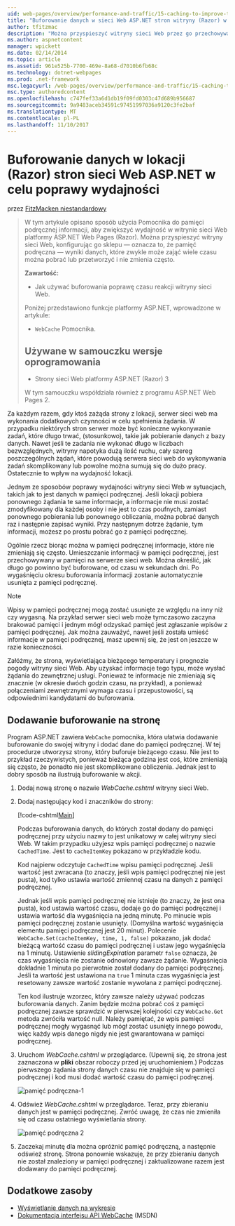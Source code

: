 ```yaml
---
uid: web-pages/overview/performance-and-traffic/15-caching-to-improve-the-performance-of-your-website
title: "Buforowanie danych w sieci Web ASP.NET stron witryny (Razor) w celu poprawy wydajności | Dokumentacja firmy Microsoft"
author: tfitzmac
description: "Można przyspieszyć witryny sieci Web przez go przechowywać — to znaczy pamięci podręcznej - wyników dane, które zwykle może zająć wiele czasu pobierania lub przetwarzania..."
ms.author: aspnetcontent
manager: wpickett
ms.date: 02/14/2014
ms.topic: article
ms.assetid: 961e525b-7700-469e-8a68-d7010b6fb68c
ms.technology: dotnet-webpages
ms.prod: .net-framework
msc.legacyurl: /web-pages/overview/performance-and-traffic/15-caching-to-improve-the-performance-of-your-website
msc.type: authoredcontent
ms.openlocfilehash: c747fef33a6d1db19f09fd0303c47d689b956687
ms.sourcegitcommit: 9a9483aceb34591c97451997036a9120c3fe2baf
ms.translationtype: MT
ms.contentlocale: pl-PL
ms.lasthandoff: 11/10/2017
---
```

<a name="caching-data-in-an-aspnet-web-pages-razor-site-for-better-performance"></a>Buforowanie danych w lokacji (Razor) stron sieci Web ASP.NET w celu poprawy wydajności
====================
przez [FitzMacken niestandardowy](https://github.com/tfitzmac)

> W tym artykule opisano sposób użycia Pomocnika do pamięci podręcznej informacji, aby zwiększyć wydajność w witrynie sieci Web platformy ASP.NET Web Pages (Razor). Można przyspieszyć witryny sieci Web, konfigurując go sklepu &#8212; oznacza to, że pamięć podręczna &#8212; wyniki danych, które zwykle może zająć wiele czasu można pobrać lub przetworzyć i nie zmienia często.
> 
> **Zawartość:** 
> 
> - Jak używać buforowania poprawę czasu reakcji witryny sieci Web.
> 
> Poniżej przedstawiono funkcje platformy ASP.NET, wprowadzone w artykule:
> 
> - `WebCache` Pomocnika.
>   
> 
> ## <a name="software-versions-used-in-the-tutorial"></a>Używane w samouczku wersje oprogramowania
> 
> 
> - Strony sieci Web platformy ASP.NET (Razor) 3
>   
> 
> W tym samouczku współdziała również z programu ASP.NET Web Pages 2.


Za każdym razem, gdy ktoś zażąda strony z lokacji, serwer sieci web ma wykonania dodatkowych czynności w celu spełnienia żądania. W przypadku niektórych stron serwer może być konieczne wykonywanie zadań, które długo trwać, (stosunkowo), takie jak pobieranie danych z bazy danych. Nawet jeśli te zadania nie wykonać długo w liczbach bezwzględnych, witryny napotyka dużą ilość ruchu, cały szereg poszczególnych żądań, które powodują serwera sieci web do wykonywania zadań skomplikowany lub powolne można sumują się do dużo pracy. Ostatecznie to wpływ na wydajność lokacji.

Jednym ze sposobów poprawy wydajności witryny sieci Web w sytuacjach, takich jak to jest danych w pamięci podręcznej. Jeśli lokacji pobiera ponownego żądania te same informacje, a informacje nie musi zostać zmodyfikowany dla każdej osoby i nie jest to czas poufnych, zamiast ponownego pobierania lub ponownego obliczania, można pobrać danych raz i następnie zapisać wyniki. Przy następnym dotrze żądanie, tym informacji, możesz po prostu pobrać go z pamięci podręcznej.

Ogólnie rzecz biorąc można w pamięci podręcznej informacje, które nie zmieniają się często. Umieszczanie informacji w pamięci podręcznej, jest przechowywany w pamięci na serwerze sieci web. Można określić, jak długo go powinno być buforowane, od czasu w sekundach dni. Po wygaśnięciu okresu buforowania informacji zostanie automatycznie usunięta z pamięci podręcznej.

> [!NOTE]
> Wpisy w pamięci podręcznej mogą zostać usunięte ze względu na inny niż czy wygasną. Na przykład serwer sieci web może tymczasowo zaczyna brakować pamięci i jednym mógł odzyskać pamięć jest zgłaszanie wpisów z pamięci podręcznej. Jak można zauważyć, nawet jeśli została umieść informacje w pamięci podręcznej, masz upewnij się, że jest on jeszcze w razie konieczności.


Załóżmy, że strona, wyświetlająca bieżącego temperatury i prognozie pogody witryny sieci Web. Aby uzyskać informacje tego typu, może wysłać żądania do zewnętrznej usługi. Ponieważ te informacje nie zmieniają się znacznie (w okresie dwóch godzin czasu, na przykład), a ponieważ połączeniami zewnętrznymi wymaga czasu i przepustowości, są odpowiednimi kandydatami do buforowania.

## <a name="adding-caching-to-a-page"></a>Dodawanie buforowanie na stronę

Program ASP.NET zawiera `WebCache` pomocnika, która ułatwia dodawanie buforowanie do swojej witryny i dodać dane do pamięci podręcznej. W tej procedurze utworzysz strony, który buforuje bieżącego czasu. Nie jest to przykład rzeczywistych, ponieważ bieżąca godzina jest coś, które zmieniają się często, że ponadto nie jest skomplikowane obliczenia. Jednak jest to dobry sposób na ilustrują buforowanie w akcji.

1. Dodaj nową stronę o nazwie *WebCache.cshtml* witryny sieci Web.
2. Dodaj następujący kod i znaczników do strony:

    [!code-cshtml[Main](15-caching-to-improve-the-performance-of-your-website/samples/sample1.cshtml)]

    Podczas buforowania danych, do których został dodany do pamięci podręcznej przy użyciu nazwy to jest unikatowy w całej witryny sieci Web. W takim przypadku użyjesz wpis pamięci podręcznej o nazwie `CachedTime`. Jest to `cacheItemKey` pokazano w przykładzie kodu.

    Kod najpierw odczytuje `CachedTime` wpisu pamięci podręcznej. Jeśli wartość jest zwracana (to znaczy, jeśli wpis pamięci podręcznej nie jest pusta), kod tylko ustawia wartość zmiennej czasu na danych z pamięci podręcznej.

    Jednak jeśli wpis pamięci podręcznej nie istnieje (to znaczy, że jest ona pusta), kod ustawia wartość czasu, dodaje go do pamięci podręcznej i ustawia wartość dla wygaśnięcia na jedną minutę. Po minucie wpis pamięci podręcznej zostanie usunięty. (Domyślna wartość wygaśnięcia elementu pamięci podręcznej jest 20 minut). Polecenie `WebCache.Set(cacheItemKey, time, 1, false)` pokazano, jak dodać bieżącą wartość czasu do pamięci podręcznej i ustaw jego wygaśnięcia na 1 minutę. Ustawienie *slidingExpiration* parametr `false` oznacza, że czas wygaśnięcia nie zostanie odnowiony zawsze żądanie. Wygaśnięcia dokładnie 1 minuta po pierwotnie został dodany do pamięci podręcznej. Jeśli ta wartość jest ustawiona na `true` 1 minuta czas wygaśnięcia jest resetowany zawsze wartość zostanie wywołana z pamięci podręcznej.

    Ten kod ilustruje wzorzec, który zawsze należy używać podczas buforowania danych. Zanim będzie można pobrać coś z pamięci podręcznej zawsze sprawdzić w pierwszej kolejności czy `WebCache.Get` metoda zwróciła wartość null. Należy pamiętać, że wpis pamięci podręcznej mogły wygasnąć lub mógł zostać usunięty innego powodu, więc każdy wpis danego nigdy nie jest gwarantowana w pamięci podręcznej.
3. Uruchom *WebCache.cshtml* w przeglądarce. (Upewnij się, że strona jest zaznaczona w **pliki** obszar roboczy przed jej uruchomieniem.) Podczas pierwszego żądania strony danych czasu nie znajduje się w pamięci podręcznej i kod musi dodać wartość czasu do pamięci podręcznej.

    ![pamięć podręczna-1](15-caching-to-improve-the-performance-of-your-website/_static/image1.jpg)
4. Odśwież *WebCache.cshtml* w przeglądarce. Teraz, przy zbieraniu danych jest w pamięci podręcznej. Zwróć uwagę, że czas nie zmieniła się od czasu ostatniego wyświetlania strony.

    ![pamięć podręczna 2](15-caching-to-improve-the-performance-of-your-website/_static/image2.jpg)
5. Zaczekaj minutę dla można opróżnić pamięć podręczną, a następnie odśwież stronę. Strona ponownie wskazuje, że przy zbieraniu danych nie został znaleziony w pamięci podręcznej i zaktualizowane razem jest dodawany do pamięci podręcznej.

<a id="Additional_Resources"></a>
## <a name="additional-resources"></a>Dodatkowe zasoby


- [Wyświetlanie danych na wykresie](https://go.microsoft.com/fwlink/?LinkId=202895)
- [Dokumentacja interfejsu API WebCache](https://msdn.microsoft.com/en-us/library/system.web.helpers.webcache(v=vs.99).aspx) (MSDN)
